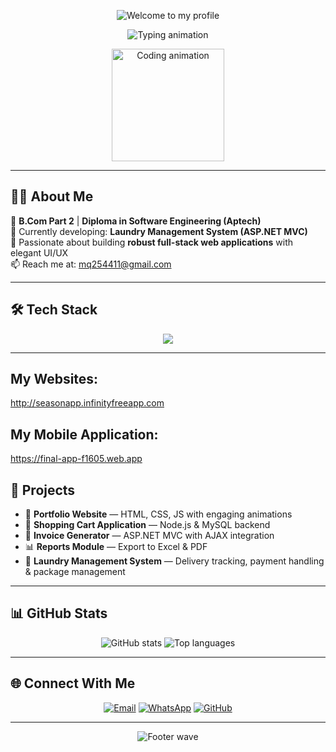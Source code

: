 <!-- Animated Header Banner with Professional Colors -->
<p align="center">
  <img src="https://capsule-render.vercel.app/api?type=waving&color=1E3A8A&height=200&section=header&text=✨%20Welcome%20to%20my%20profile%20✨&fontSize=42&fontColor=C0C0C0&animation=fadeIn" alt="Welcome to my profile" />
</p>

<!-- Typing Animation -->
<p align="center">
  <img src="https://readme-typing-svg.herokuapp.com?font=Fira+Code&weight=600&size=26&pause=500&color=1E3A8A&center=true&vCenter=true&width=600&lines=💻+Web+Developer;💡+Tech+Enthusiast;🎨+Creative+UI+Designer;🧠+Full+Stack+Learner;🌸+Based+in+Karachi" alt="Typing animation" />
</p>

<!-- Subtle Professional GIF -->
<p align="center">
  <img src="https://media.giphy.com/media/3o6ZtpxSZbQRRnwCKQ/giphy.gif" width="180" alt="Coding animation" />
</p>

---

## 👩‍💻 About Me

🌼 **B.Com Part 2** | **Diploma in Software Engineering (Aptech)**  
🧺 Currently developing: **Laundry Management System (ASP.NET MVC)**  
💖 Passionate about building **robust full-stack web applications** with elegant UI/UX  
📫 Reach me at: [mq254411@gmail.com](mailto:mq254411@gmail.com)  


---

## 🛠️ Tech Stack
 <p align="center">
  <img src="https://skillicons.dev/icons?i=html,css,bootstrap,js,angular,php,mysql,mssql" />
 </p>

---
##  My Websites:
http://seasonapp.infinityfreeapp.com
 

## My Mobile Application:
   https://final-app-f1605.web.app
  

  
## 🚀 Projects

- 💼 **Portfolio Website** — HTML, CSS, JS with engaging animations  
- 🛒 **Shopping Cart Application** — Node.js & MySQL backend  
- 🧾 **Invoice Generator** — ASP.NET MVC with AJAX integration  
- 📊 **Reports Module** — Export to Excel & PDF  
- 🧺 **Laundry Management System** — Delivery tracking, payment handling & package management  

---

## 📊 GitHub Stats

<p align="center">
  <img src="https://github-readme-stats.vercel.app/api?username=maheen821&show_icons=true&theme=radical&hide_border=true" alt="GitHub stats" />
  <img src="https://github-readme-stats.vercel.app/api/top-langs/?username=maheen821&layout=compact&theme=radical&hide_border=true" alt="Top languages" />
</p>

---

## 🌐 Connect With Me

<p align="center">
  <a href="mailto:mq254411@gmail.com" title="Email"><img src="https://img.shields.io/badge/-Email-D14836?style=for-the-badge&logo=gmail&logoColor=white" alt="Email" /></a>
  <a href="https://wa.me/923351754954" title="WhatsApp"><img src="https://img.shields.io/badge/-WhatsApp-25D366?style=for-the-badge&logo=whatsapp&logoColor=white" alt="WhatsApp" /></a>
  <a href="https://github.com/maheen821" title="GitHub"><img src="https://img.shields.io/badge/-GitHub-333?style=for-the-badge&logo=github&logoColor=white" alt="GitHub" /></a>
</p>

---

<!-- Footer Wave -->
<p align="center">
  <img src="https://capsule-render.vercel.app/api?type=waving&color=1E3A8A&height=120&section=footer" alt="Footer wave" />
</p>
